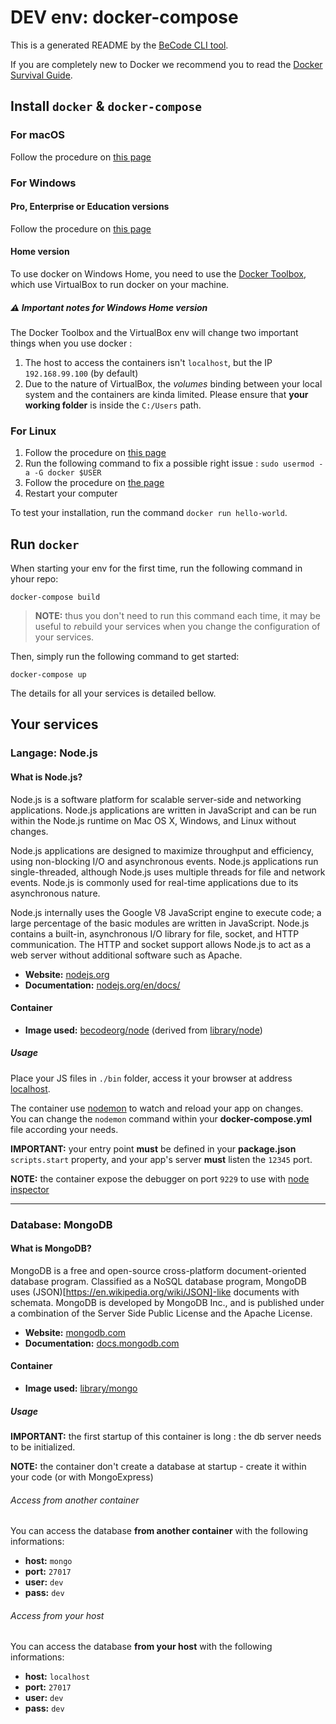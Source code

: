 # DEV env: docker-compose

This is a generated README by the [BeCode CLI tool](https://github.com/becodeorg/cli).

If you are completely new to Docker we recommend you to read the [Docker Survival Guide](https://github.com/becodeorg/cli/tree/develop/docs/docker-survival-guide).

## Install `docker` & `docker-compose`

### For macOS

Follow the procedure on [this page](https://docs.docker.com/docker-for-mac/install/)

### For Windows

#### Pro, Enterprise or Education versions

Follow the procedure on [this page](https://docs.docker.com/docker-for-windows/install/)

#### Home version

To use docker on Windows Home, you need to use the [Docker Toolbox](https://docs.docker.com/toolbox/overview/), which use VirtualBox to run docker on your machine.  

##### ⚠️ Important notes for Windows Home version

The Docker Toolbox and the VirtualBox env will change two important things when you use docker : 

1. The host to access the containers isn't `localhost`, but the IP `192.168.99.100` (by default)
2. Due to the nature of VirtualBox, the *volumes* binding between your local system and the containers are kinda limited. Please ensure that **your working folder** is inside the `C:/Users` path.

### For Linux

1. Follow the procedure on [this page](https://docs.docker.com/install/linux/docker-ce/ubuntu/)
1. Run the following command to fix a possible right issue : `sudo usermod -a -G docker $USER`
1. Follow the procedure on [the page](https://docs.docker.com/compose/install/#install-compose)
1. Restart your computer

To test your installation, run the command `docker run hello-world`.

## Run `docker`

When starting your env for the first time, run the following command in yhour repo:

	docker-compose build
	
> **NOTE:** thus you don't need to run this command each time, it may be useful to *re*build your services when you change the configuration of your services.

Then, simply run the following command to get started:

    docker-compose up

The details for all your services is detailed bellow.

## Your services

### Langage: Node.js

#### What is Node.js?

Node.js is a software platform for scalable server-side and networking applications. Node.js applications are written in JavaScript and can be run within the Node.js runtime on Mac OS X, Windows, and Linux without changes.

Node.js applications are designed to maximize throughput and efficiency, using non-blocking I/O and asynchronous events. Node.js applications run single-threaded, although Node.js uses multiple threads for file and network events. Node.js is commonly used for real-time applications due to its asynchronous nature.

Node.js internally uses the Google V8 JavaScript engine to execute code; a large percentage of the basic modules are written in JavaScript. Node.js contains a built-in, asynchronous I/O library for file, socket, and HTTP communication. The HTTP and socket support allows Node.js to act as a web server without additional software such as Apache.

* **Website:** [nodejs.org](https://nodejs.org)
* **Documentation:** [nodejs.org/en/docs/](https://nodejs.org/en/docs/)

#### Container

* **Image used:** [becodeorg/node](https://hub.docker.com/r/becodeorg/node/) (derived from [library/node](https://hub.docker.com/_/node/))

##### Usage

Place your JS files in `./bin` folder, access it your browser at address [localhost](http://localhost).

The container use [nodemon](https://github.com/remy/nodemon) to watch and reload your app on changes.  
You can change the `nodemon` command within your **docker-compose.yml** file according your needs.

**IMPORTANT:** your entry point **must** be defined in your **package.json** `scripts.start` property, and your app's server **must** listen the `12345` port.

**NOTE:** the container expose the debugger on port `9229` to use with [node inspector](https://nodejs.org/en/docs/guides/debugging-getting-started/)


* * *

### Database: MongoDB

#### What is MongoDB?

MongoDB is a free and open-source cross-platform document-oriented database program. Classified as a NoSQL database program, MongoDB uses (JSON)[https://en.wikipedia.org/wiki/JSON]-like documents with schemata. MongoDB is developed by MongoDB Inc., and is published under a combination of the Server Side Public License and the Apache License.

* **Website:** [mongodb.com](https://www.mongodb.com)
* **Documentation:** [docs.mongodb.com](https://docs.mongodb.com)

#### Container

* **Image used:** [library/mongo](https://hub.docker.com/_/mongo/)

##### Usage

**IMPORTANT:** the first startup of this container is long : the db server needs to be initialized.

**NOTE:** the container don't create a database at startup - create it within your code (or with MongoExpress)

###### Access from another container

You can access the database **from another container** with the following informations:

* **host:** `mongo`
* **port:** `27017`
* **user:** `dev`
* **pass:** `dev`

###### Access from your host

You can access the database  **from your host** with the following informations:

* **host:** `localhost`
* **port:** `27017`
* **user:** `dev`
* **pass:** `dev`

